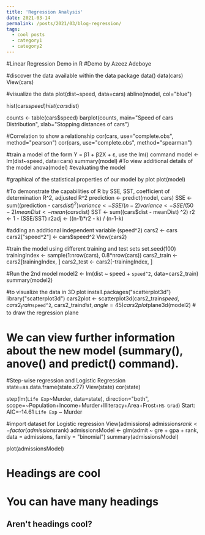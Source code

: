 ```yaml
---
title: 'Regression Analysis'
date: 2021-03-14
permalink: /posts/2021/03/blog-regression/
tags:
  - cool posts
  - category1
  - category2
---
```


#Linear Regression Demo in R
#Demo by Azeez Adeboye

#discover the data available within the data package
data()
data(cars)
View(cars)

#visualize the data 
plot(dist~speed, data=cars)
abline(model, col="blue")

hist(cars$speed)
hist(cars$dist)

counts <- table(cars$speed)
barplot(counts, main="Speed of cars Distribution", xlab="Stopping distances of cars")

#Correlation to show a relationship
cor(cars, use="complete.obs", method="pearson")
cor(cars, use="complete.obs", method="spearman")

#train a model of the form Y = β1 + β2X + ε, use the lm() command
model <- lm(dist~speed, data=cars)
summary(model) #To view additional details of the model
anova(model) #evaluating the model

#graphical of the statistical properties of our model by plot
plot(model)

#To demonstrate the capabilities of R by SSE, SST, coefficient of determination R^2, adjusted R^2
prediction <- predict(model, cars)
SSE <- sum((prediction - cars$dist)^2)
variance <- SSE/(n-2)
variance <- SSE/(50-2)
meanDist <- mean(cars$dist)
SST <- sum((cars$dist - meanDist) ^2)
r2 <- 1 - (SSE/SST)
r2adj <- ((n-1)*r2 - k) / (n-1-k)

#adding an additional independent variable (speed^2) 
cars2 <- cars
cars2["speed^2"] <- cars$speed^2
View(cars2)

#train the model using different training and test sets
set.seed(100)
trainingIndex <- sample(1:nrow(cars), 0.8*nrow(cars))
cars2_train <- cars2[trainingIndex, ]
cars2_test <- cars2[-trainingIndex, ]

#Run the 2nd model
model2 <- lm(dist ~ speed + `speed^2`, data=cars2_train)
summary(model2)

#to visualize the data in 3D plot
install.packages("scatterplot3d")
library("scatterplot3d")
cars2plot <- scatterplot3d(cars2_train$speed, cars2_train$`speed^2`, cars2_train$dist, angle=45)
cars2plot$plane3d(model2) # to draw the regression plane
# We can view further information about the new model (summary(), anove() and predict() command).

#Step-wise regression and Logistic Regression
state=as.data.frame(state.x77)
View(state)
cor(state)

step(lm(`Life Exp`~Murder, data=state), direction="both", scope=~Population+Income+Murder+Illiteracy+Area+Frost+`HS Grad`)
Start:  AIC=-14.61
`Life Exp` ~ Murder

#import dataset for Logistic regression
View(admissions)
admissions$rank <- factor(admissions$rank)
admissionsModel <- glm(admit ~ gre + gpa + rank, data = admissions, family = "binomial")
summary(admissionsModel)


plot(admissionsModel)


Headings are cool
======

You can have many headings
======

Aren't headings cool?
------
